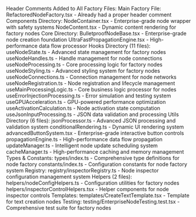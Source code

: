 Header Comments Added to All Factory Files:
Main Factory File:
RefactoredNodeFactory.tsx - Already had a proper header comment
Components Directory:
NodeContainer.tsx - Enterprise-grade node wrapper with safety systems
NodeContent.tsx - Dynamic content rendering for factory nodes
Core Directory:
BulletproofNodeBase.tsx - Enterprise-grade node creation foundation
UltraFastPropagationEngine.tsx - High-performance data flow processor
Hooks Directory (11 files):
useNodeState.ts - Advanced state management for factory nodes
useNodeHandles.ts - Handle management for node connections
useNodeProcessing.ts - Core processing logic for factory nodes
useNodeStyling.ts - Advanced styling system for factory nodes
useNodeConnections.ts - Connection management for node networks
useNodeRegistration.ts - Node registration and lifecycle management
useMainProcessingLogic.ts - Core business logic processor for nodes
useErrorInjectionProcessing.ts - Error simulation and testing system
useGPUAcceleration.ts - GPU-powered performance optimization
useActivationCalculation.ts - Node activation state computation
useJsonInputProcessing.ts - JSON data validation and processing
Utils Directory (6 files):
jsonProcessor.ts - Advanced JSON processing and validation system
conditionalRendering.ts - Dynamic UI rendering system
advancedButtonSystem.tsx - Enterprise-grade interactive button controls
propagationEngine.ts - High-performance data flow propagation
updateManager.ts - Intelligent node update scheduling system
cacheManager.ts - High-performance caching and memory management
Types & Constants:
types/index.ts - Comprehensive type definitions for node factory
constants/index.ts - Configuration constants for node factory system
Registry:
registry/inspectorRegistry.ts - Node inspector configuration management system
Helpers (2 files):
helpers/nodeConfigHelpers.ts - Configuration utilities for factory nodes
helpers/inspectorControlHelpers.tsx - Helper components for node inspector controls
Templates:
templates/CreateTextTemplate.tsx - Template for text creation nodes
Testing:
testing/EnterpriseNodeTesting.test.tsx - Comprehensive test suite for factory nodes
